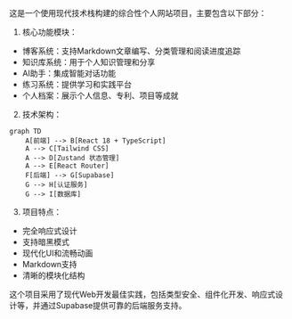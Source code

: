这是一个使用现代技术栈构建的综合性个人网站项目，主要包含以下部分：

1. 核心功能模块：
- 博客系统：支持Markdown文章编写、分类管理和阅读进度追踪
- 知识库系统：用于个人知识管理和分享
- AI助手：集成智能对话功能
- 练习系统：提供学习和实践平台
- 个人档案：展示个人信息、专利、项目等成就

2. 技术架构：
```mermaid
graph TD
    A[前端] --> B[React 18 + TypeScript]
    A --> C[Tailwind CSS]
    A --> D[Zustand 状态管理]
    A --> E[React Router]
    F[后端] --> G[Supabase]
    G --> H[认证服务]
    G --> I[数据库]
```

3. 项目特点：
- 完全响应式设计
- 支持暗黑模式
- 现代化UI和流畅动画
- Markdown支持
- 清晰的模块化结构

这个项目采用了现代Web开发最佳实践，包括类型安全、组件化开发、响应式设计等，并通过Supabase提供可靠的后端服务支持。
